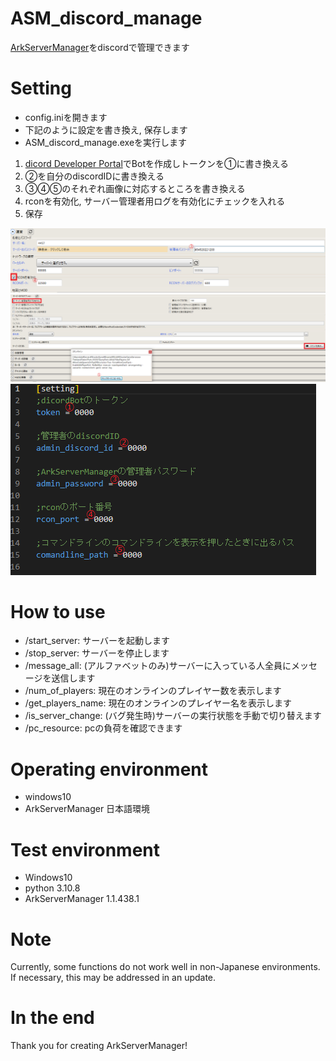 # ASM_discord_manage
[ArkServerManager](https://arkservermanager.freeforums.net/thread/5193/downloads)をdiscordで管理できます

# Setting
* config.iniを開きます
* 下記のように設定を書き換え, 保存します
* ASM_discord_manage.exeを実行します

1. [dicord Developer Portal](https://discord.com/developers/applications)でBotを作成しトークンを①に書き換える
2. ②を自分のdiscordIDに書き換える
3. ③④⑤のそれぞれ画像に対応するところを書き換える
4. rconを有効化, サーバー管理者用ログを有効化にチェックを入れる
5. 保存

![asm1](asm1.png)
![asm2](asm2.png)
![config.ini](ini.png)

# How to use
* /start_server: サーバーを起動します
* /stop_server: サーバーを停止します
* /message_all: (アルファベットのみ)サーバーに入っている人全員にメッセージを送信します
* /num_of_players: 現在のオンラインのプレイヤー数を表示します
* /get_players_name: 現在のオンラインのプレイヤー名を表示します
* /is_server_change: (バグ発生時)サーバーの実行状態を手動で切り替えます
* /pc_resource: pcの負荷を確認できます
# Operating environment
* windows10
* ArkServerManager 日本語環境

# Test environment
* Windows10
* python 3.10.8
* ArkServerManager 1.1.438.1

# Note
Currently, some functions do not work well in non-Japanese environments. If necessary, this may be addressed in an update.

# In the end
Thank you for creating ArkServerManager!